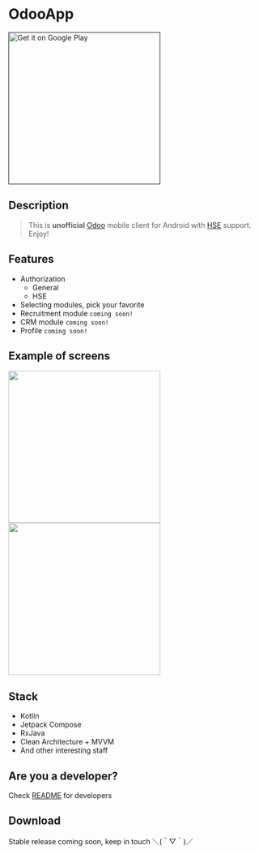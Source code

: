 # OdooApp

<a href=''><img alt='Get it on Google Play' src='https://play.google.com/intl/en_us/badges/static/images/badges/en_badge_web_generic.png' width=300/></a>

## Description
> This is **unofficial** [Odoo](https://www.odoo.com/) mobile client for Android with [HSE](https://www.hse.ru/en/) support. Enjoy!

## Features
- Authorization
  - General
  - HSE
- Selecting modules, pick your favorite
- Recruitment module `coming soon!`
- CRM module `coming soon!`
- Profile `coming soon!`

## Example of screens
<img src="documentation/screenshots/Authorization_light.png" width=300/> <img src="documentation/screenshots/Authorization_dark.png" width=300/>

## Stack
- Kotlin
- Jetpack Compose
- RxJava
- Clean Architecture + MVVM
- And other interesting staff

## Are you a developer?
Check [README](documentation/README.md) for developers

## Download
Stable release coming soon, keep in touch ＼(＾▽＾)／